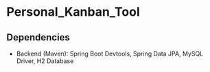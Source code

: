 # Personal_Kanban_Tool
## Dependencies
- Backend (Maven): Spring Boot Devtools, Spring Data JPA, MySQL Driver, H2 Database

